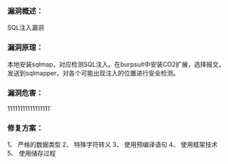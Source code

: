 ### 漏洞概述：
SQL注入漏洞
### 漏洞原理：
本地安装sqlmap，对应检测SQL注入。在burpsuit中安装CO2扩展，选择报文，发送到sqlmapper，对各个可能出现注入的位置进行安全检测。
### 漏洞危害：
11111111111111111`    
### 修复方案：
1、	严格的数据类型
2、	特殊字符转义
3、	使用预编译语句
4、	使用框架技术
5、	使用储存过程
